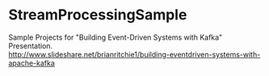 # StreamProcessingSample
Sample Projects for "Building Event-Driven Systems with Kafka" Presentation.  
http://www.slideshare.net/brianritchie1/building-eventdriven-systems-with-apache-kafka
